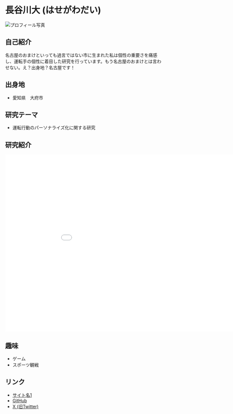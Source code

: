 
# 長谷川大 (はせがわだい)

![プロフィール写真](/img/profile/your-image-name.png)

## 自己紹介
名古屋のおまけといっても過言ではない市に生まれた私は個性の重要さを痛感し、運転手の個性に着目した研究を行っています。もう名古屋のおまけとは言わせない。え？出身地？名古屋です！

## 出身地
- 愛知県　大府市


## 研究テーマ
- 運転行動のパーソナライズ化に関する研究

## 研究紹介
<div class="slide-container">
<iframe src="ここにGoogleスライドの埋め込みURLを貼り付け" frameborder="0" width="960" height="569" allowfullscreen="true" mozallowfullscreen="true" webkitallowfullscreen="true"></iframe>
</div>

## 趣味
- ゲーム
- スポーツ観戦

## リンク
- [サイト名1](https://example.com)
- [GitHub](https://github.com/your_username)
- [X (旧Twitter)](https://twitter.com/your_username)
    